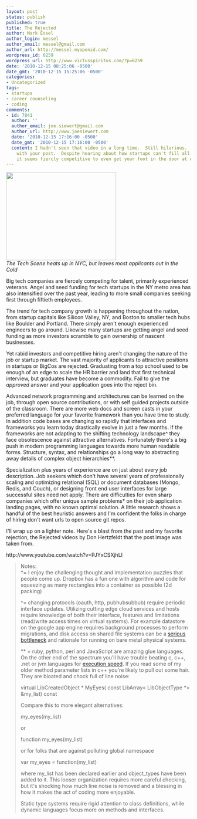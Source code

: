 ```yaml
---
layout: post
status: publish
published: true
title: The Rejected
author: Mark Essel
author_login: messel
author_email: messel@gmail.com
author_url: http://messel.myopenid.com/
wordpress_id: 6259
wordpress_url: http://www.victusspiritus.com/?p=6259
date: '2010-12-15 08:25:06 -0500'
date_gmt: '2010-12-15 15:25:06 -0500'
categories:
- Uncategorized
tags:
- startups
- career counseling
- coding
comments:
- id: 7841
  author: ''
  author_email: joe.siewert@gmail.com
  author_url: http://www.joesiewert.com
  date: '2010-12-15 17:16:00 -0500'
  date_gmt: '2010-12-15 17:16:00 -0500'
  content: I hadn't seen that video in a long time.  Still hilarious.  Completly agree
    with your post.  Despite hearing about how startups can't fill all their openings,
    it seems fiercly competitive to even get your foot in the door at one.
---
```

<p><a href="http://www.youtube.com/watch?v=PJYxCSXjhLI"><img src="http://www.victusspiritus.com/wp-content/uploads/2010/12/Rejected.jpg" alt="" title="Rejected" width="300" height="240" class="aligncenter size-full wp-image-6261" /></a><br />
<I>The Tech Scene heats up in NYC, but leaves most applicants out in the Cold</I></p>
<p>Big tech companies are fiercely competing for talent, primarily experienced veterans. Angel and seed funding for tech startups in the NY metro area has also intensified over the past year, leading to more small companies seeking first through fiftieth employees.</p>
<p>The trend for tech company growth is happening throughout the nation, from startup capitals like Silicon Valley, NY, and Boston to smaller tech hubs like Boulder and Portland. There simply aren't enough experienced engineers to go around. Likewise many startups are getting angel and seed funding as more investors scramble to gain ownership of nascent businesses.</p>
<p>Yet rabid investors and competitive hiring aren't changing the nature of the job or startup market. The vast majority of applicants to attractive positions in startups or BigCos are rejected. Graduating from a top school used to be enough of an edge to scale the HR barrier and land that first technical interview, but graduates have become a commodity. Fail to give the <I>approved</I> answer and your application goes into the reject bin. </p>
<p>Advanced network programming and architectures can be learned on the job, through open source contributions, or with self guided projects outside of the classroom. There are more web docs and screen casts in your preferred language for your favorite framework than you have time to study. In addition code bases are changing so rapidly that interfaces and frameworks you learn today drastically evolve in just a few months. If the frameworks are not adapting to the shifting technology landscape^ they face obsolescence against attractive alternatives. Fortunately there's a big push in modern programming languages towards more human readable forms. Structure, syntax, and relationships go a long way to abstracting away details of complex object hierarchies**.</p>
<p>Specialization plus years of experience are on just about every job description. Job seekers which don't have several years of professionally scaling and optimizing relational (SQL) or document databases (Mongo, Redis, and Couch), or designing front end user interfaces for large successful sites need not apply. There are difficulties for even sharp companies which offer unique sample problems* on their job application landing pages, with no known optimal solution. A little research shows a handful of the best heuristic answers and I'm confident the folks in charge of hiring don't want urls to open source git repos.</p>
<p>I'll wrap up on a lighter note. Here's a blast from the past and my favorite rejection, the Rejected videos by Don Hertzfeldt that the post image was taken from. </p>
<p>http://www.youtube.com/watch?v=PJYxCSXjhLI</p>
<blockquote><p>
Notes:<br />
*= I enjoy the challenging thought and implementation puzzles that people come up. Dropbox has a fun one with algorithm and code for squeezing as many rectangles into a container as possible (2d packing)</p>
<p>^= changing protocols (oauth, http, pubhubsubbub) require periodic interface updates. Utilizing cutting edge cloud services and hosts require knowledge of both their interface, features and limitations (read/write access times on virtual systems). For example datastore on the google app engine requires background processes to perform migrations, and disk access on shared file systems can be a <a href="https://github.com/blog/493-github-is-moving-to-rackspace">serious bottleneck</a> and rationale for running on bare metal physical systems.</p>
<p>** = ruby, python, perl and JavaScript are amazing glue languages. On the other end of the spectrum you'll have trouble beating c, c++, .net or jvm languages for <a href="http://shootout.alioth.debian.org/">execution speed</a>. If you read some of my older method parameter lists in c++ you're likely to pull out some hair. They are bloated and chock full of line noise:</p>
<p>virtual LibCreatedObject * MyEyes( const LibArray< LibObjectType *> &my_list) const</p>
<p>Compare this to more elegant alternatives:</p>
<p>my_eyes(my_list)</p>
<p>or</p>
<p>function my_eyes(my_list)</p>
<p>or for folks that are against polluting global namespace</p>
<p>var my_eyes = function(my_list)</p>
<p>where my_list has been declared earlier and object_types have been added to it. This looser organization requires more careful checking, but it's shocking how much line noise is removed and a blessing in how it makes the act of coding more enjoyable.</p>
<p>Static type systems require rigid attention to class definitions, while dynamic languages focus more on methods and interfaces.
</p></blockquote>
